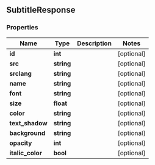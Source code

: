 ## SubtitleResponse

### Properties
Name | Type | Description | Notes
------------ | ------------- | ------------- | -------------
**id** | **int** |  | [optional] 
**src** | **string** |  | [optional] 
**srclang** | **string** |  | [optional] 
**name** | **string** |  | [optional] 
**font** | **string** |  | [optional] 
**size** | **float** |  | [optional] 
**color** | **string** |  | [optional] 
**text_shadow** | **string** |  | [optional] 
**background** | **string** |  | [optional] 
**opacity** | **int** |  | [optional] 
**italic_color** | **bool** |  | [optional] 


